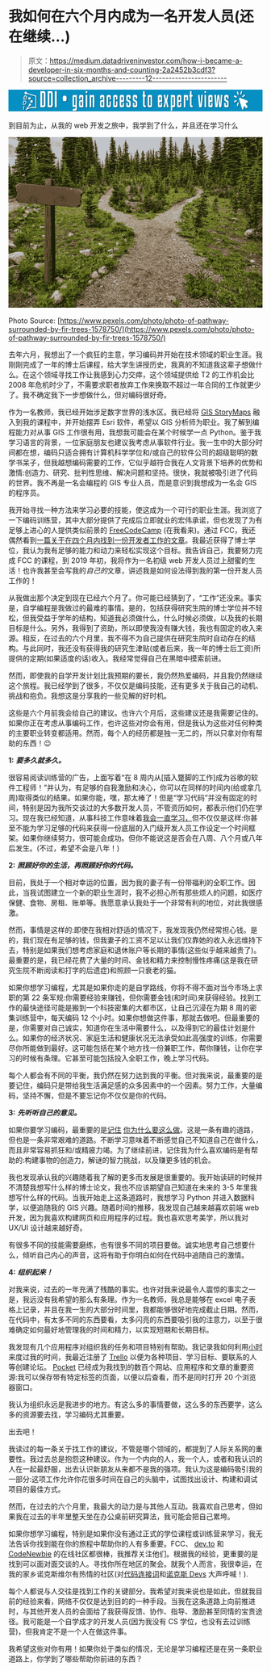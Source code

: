 # 我如何在六个月内成为一名开发人员(还在继续…)

> 原文：<https://medium.datadriveninvestor.com/how-i-became-a-developer-in-six-months-and-counting-2a2452b3cdf3?source=collection_archive---------12----------------------->

[![](img/af4a44963d913f749ed5b41aa15e4237.png)](http://www.track.datadriveninvestor.com/1B9E)

到目前为止，从我的 web 开发之旅中，我学到了什么，并且还在学习什么

![](img/8d9a7f38160e6cc4c6642dc7b6237cde.png)

Photo Source: [https://www.pexels.com/photo/photo-of-pathway-surrounded-by-fir-trees-1578750/](https://www.pexels.com/photo/photo-of-pathway-surrounded-by-fir-trees-1578750/)

去年六月，我想出了一个疯狂的主意，学习编码并开始在技术领域的职业生涯。我刚刚完成了一年的博士后课程，给大学生讲授历史，我真的不知道我这辈子想做什么。在这个领域寻找工作让我感到心力交瘁，这个领域提供给 T2 的工作机会比 2008 年危机时少了，不需要求职者放弃工作来换取不超过一年合同的工作就更少了。我不确定我下一步想做什么，但对编码很好奇。

作为一名教师，我已经开始涉足数字世界的浅水区。我已经将 [GIS StoryMaps](https://storymaps.arcgis.com/en/) 融入到我的课程中，并开始摆弄 Esri 软件，希望以 GIS 分析师为职业。我了解到编程能力对从事 GIS 工作很有用，我想我可能会在某个时候学一点 Python。鉴于我学习语言的背景，一位家庭朋友也建议我考虑从事软件行业。我一生中的大部分时间都在想，编码只适合拥有计算机科学学位和/或自己的软件公司的超级聪明的数学书呆子，但我越想编码需要的工作，它似乎越符合我在人文背景下培养的优势和激情:创造力、研究、批判性思维、解决问题和坚持。很快，我就被吸引进了代码的世界。我不再是一名会编程的 GIS 专业人员，而是意识到我想成为一名会 GIS 的程序员。

我开始寻找一种方法来学习必要的技能，使这成为一个可行的职业生涯。我浏览了一下编码训练营，其中大部分提供了完成后立即就业的宏伟承诺，但也发现了为有足够上进心的人提供类似前景的 [FreeCodeCamp](https://www.freecodecamp.org/) (在我看来)。通过 FCC，我还偶然看到[一篇关于在四个月内找到一份开发者工作的文章](https://medium.freecodecamp.org/https-medium-com-samwcoding-how-to-get-your-first-developer-job-in-4-months-ec86da6e5d9a)。我最近获得了博士学位，我认为我有足够的能力和动力来轻松实现这个目标。我告诉自己，我要努力完成 FCC 的课程，到 2019 年初，我将作为一名初级 web 开发人员过上甜蜜的生活！也许我甚至会写我的*自己的*文章，讲述我是如何设法得到我的第一份开发人员工作的！

从我做出那个决定到现在已经六个月了。你可能已经猜到了，“工作”还没来。事实是，自学编程是我做过的最难的事情。是的，包括获得研究生院的博士学位并不轻松，但我受益于学年的结构，知道我必须做什么，什么时候必须做，以及我的长期目标是什么。另外，我得到了资助，所以即使我没有赚大钱，我也有固定的收入来源。相反，在过去的六个月里，我不得不为自己提供在研究生院时自动存在的结构。与此同时，我还没有获得我的研究生津贴(或者后来，我一年的博士后工资)所提供的定期(如果适度的话)收入。我经常觉得自己在黑暗中摸索前进。

然而，即使我的自学开发计划比我预期的要长，我仍然热爱编码，并且我仍然继续这个旅程。我已经学到了很多，不仅仅是编码技能，还有更多关于我自己的动机、挑战和抱负。我想这是分享我的一些见解的好时机。

这些是六个月前我会给自己的建议。也许六个月后，这些建议还是我需要记住的。如果你正在考虑从事编码工作，也许这些对你会有用，但是我认为这些对任何种类的主要职业转变都适用。然而，每个人的经历都是独一无二的，所以只拿对你有帮助的东西！😉

**1:** ***要多久就多久。***

很容易阅读训练营的广告，上面写着“在 8 周内从[插入蹩脚的工作]成为谷歌的软件工程师！”并认为，有足够的自我激励和决心，你可以在同样的时间内(给或拿几周)取得类似的结果。如果你能，嘿，那太棒了！但是“学习代码”并没有固定的时间，特别是因为我所交谈过的大多数开发人员，不管资历如何，都表示他们仍在学习。现在我已经知道，从事科技工作意味着[我会一直学习，](https://www.stefanhodgeskluck.com/blog/2018/11/30/academics-coding-and-learning-how-to-learn)但不仅仅是这样:你甚至不能为学习足够的代码来获得一份底层的入门级开发人员工作设定一个时间框架。如果你继续努力，很可能会成功。但你不能说这是否会在八周、八个月或八年后发生。(不过，希望不会是八年！)

**2:** ***照顾好你的生活，再照顾好你的代码。***

目前，我处于一个相对幸运的位置，因为我的妻子有一份带福利的全职工作。因此，当我试图建立一个新的职业生涯时，我不必担心所有那些烦人的问题，如医疗保健、食物、房租、账单等。我愿意承认我处于一个非常有利的地位，对此我很感激。

然而，事情是这样的:即使在我相对舒适的情况下，我发现我仍然经常担心钱。是的，我们现在有足够的钱，但我妻子的工资不足以让我们仅靠她的收入永远维持下去，特别是如果我们想考虑家庭和退休账户等长期的事情(这些似乎越来越贵了)。最重要的是，我已经花费了大量的时间、金钱和精力来控制慢性疼痛(这是我在研究生院不断阅读和打字的后遗症)和照顾一只衰老的猫。

如果你想学习编程，尤其是如果你走的是自学路线，你将不得不面对当今市场上求职的第 22 条军规:你需要经验来赚钱，但你需要金钱(和时间)来获得经验。找到工作的最快途径可能是搬到一个科技密集的大都市区，让自己沉浸在为期 8 周的密集训练营中，每天编码 12 个小时。如果你想做这件事，那就去做吧。但最重要的是，你需要对自己诚实，知道你在生活中需要什么，以及得到它的最佳计划是什么。如果你的经济状况、家庭生活和健康状况无法承受如此高强度的训练，你需要尽你所能做到最好。这可能包括在某个地方找一份兼职工作，帮你赚钱，让你在学习的时候有条理。它甚至可能包括投入全职工作，晚上学习代码。

每个人都会有不同的平衡，我仍然在努力达到我的平衡。但对我来说，最重要的是要记住，编码只是带给我生活满足感的众多因素中的一个因素。努力工作，大量编码，坚持不懈，但是不要忘记你不仅仅是你的代码。

**3:** ***先听听自己的意见。***

如果你要学习编码，最重要的是[记住](https://coder-coder.com/stay-motivated-learning-code/) [你为什么要这么做](https://zen-of-programming.com/start-programming)。这是一条有趣的道路，但也是一条非常艰难的道路。不断学习意味着不断感觉自己不知道自己在做什么，而且非常容易抓狂和/或精疲力竭。为了继续前进，记住我为什么喜欢编码是有帮助的:构建事物的创造力，解谜的智力挑战，以及赚更多钱的机会。

我也发现承认我的兴趣随着我了解的更多而发展是很重要的。我开始读研的时候并不清楚我想写什么样的博士论文，我也不应该期望自己知道在未来的 3-5 年里我想写什么样的代码。当我开始走上这条道路时，我想学习 Python 并进入数据科学，以便追随我的 GIS 兴趣。随着时间的推移，我发现自己越来越喜欢前端 web 开发，因为我喜欢构建网页和应用程序的过程。我也喜欢思考美学，所以我对 UX/UI 设计越来越好奇。

有很多不同的技能需要磨练，也有很多不同的项目要做。诚实地思考自己想要什么，倾听自己内心的声音，这将有助于你明白如何在代码中追随自己的激情。

**4:** ***组织起来！***

对我来说，过去的一年充满了残酷的事实。也许对我来说最令人震惊的事实之一是，我远没有我希望的那么有条理。作为一名教师，我总是能够在 excel 电子表格上记录，并且在我一生的大部分时间里，我都能够很好地完成截止日期。然而，在代码中，有太多不同的东西要看，太多闪亮的东西要吸引我的注意力，以至于很难确定如何最好地管理我的时间和精力，以实现短期和长期目标。

我发现有几个应用程序对组织我的任务和项目特别有帮助。我记录我如何利用[小时](https://www.hourstimetracking.com/)来度过我的时间，我最近注册了 [Trello](https://trello.com/) 以便为各种项目、学习目标、要联系的人等创建论坛。 [Pocket](https://getpocket.com/) 已经成为我找到的数百个网站、应用程序和文章的重要资源:我可以保存带有特定标签的页面，以便以后查看，而不是同时打开 20 个浏览器窗口。

我认为组织永远是我进步的地方。有这么多的事情要做，这么多的东西要学，这么多的资源要去找，学习编码尤其重要。

出去吧！

我读过的每一条关于找工作的建议，不管是哪个领域的，都提到了人际关系网的重要性。我过去总是抱怨这种建议。作为一个内向的人，我一个人，或者和我认识的人在一起最舒服，出去认识新朋友从来都不是我的强项。我认为这是编码吸引我的一部分:这项工作允许你花很多时间在自己的头脑中，试图找出设计、构建和调试项目的最佳方式。

然而，在过去的六个月里，我最大的动力是与其他人互动。我喜欢自己思考，但如果我在过去的半年里整天坐在办公桌前研究算法，我可能会把自己累垮。

如果你想学习编程，特别是如果你没有通过正式的学位课程或训练营来学习，我无法告诉你找到能在你的旅程中帮助你的人有多重要。FCC、 [dev.to](https://dev.to/) 和 [CodeNewbie](https://www.codenewbie.org/) 的在线社区都很棒，我推荐关注他们。根据我的经验，更重要的是找到可以面对面交谈的人。寻找你所在地区的聚会。就我个人而言，我很幸运，在我的家乡诺克斯维尔有热情的社区(对[代码连接词](https://codeconnective.com/)和[诺克斯 Devs](https://knoxdevs.com/) 大声呼喊！).

每个人都说与人交往是找到工作的关键部分。我希望对我来说也是如此，但就我目前的经验来看，网络不仅仅是达到目的的一种手段。当我在这条道路上向前推进时，与其他开发人员的会面给了我获得反馈、协作、指导、激励甚至同情的宝贵途径。我可能是一个自学成才的开发人员(因为我没有 CS 学位，也没有去过训练营)，但我肯定不是一个人在做这件事。

我希望这些对你有用！如果你处于类似的情况，无论是学习编程还是在另一条职业道路上，你学到了哪些帮助你前进的东西？